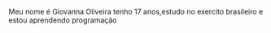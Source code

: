 Meu nome é Giovanna Oliveira tenho 17 anos,estudo no exercito brasileiro e estou aprendendo programação
